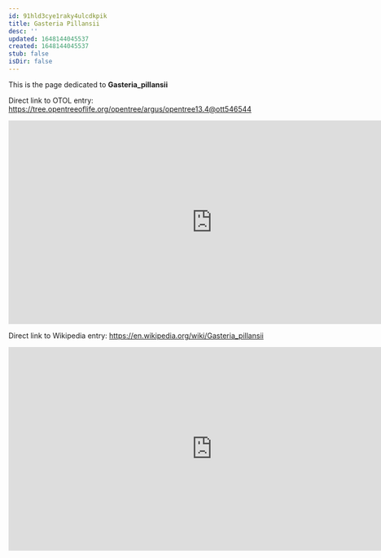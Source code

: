 ```yaml
---
id: 91hld3cye1raky4ulcdkpik
title: Gasteria Pillansii
desc: ''
updated: 1648144045537
created: 1648144045537
stub: false
isDir: false
---
```

This is the page dedicated to **Gasteria_pillansii**


Direct link to OTOL entry: https://tree.opentreeoflife.org/opentree/argus/opentree13.4@ott546544



<html>
    <body>
    <iframe src="https://tree.opentreeoflife.org/opentree/argus/opentree13.4@ott546544"
    width="800" height="400" frameborder="0" allowfullscreen> </iframe>
    </body>
</html>
    


Direct link to Wikipedia entry: https://en.wikipedia.org/wiki/Gasteria_pillansii



<html>
    <body>
    <iframe src="https://en.wikipedia.org/wiki/Gasteria_pillansii"
    width="800" height="400" frameborder="0" allowfullscreen> </iframe>
    </body>
</html>
    
